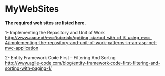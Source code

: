MyWebSites
==========

<B>The required web sites are listed here.</B>

1- Implementing the Repository and Unit of Work<br>
http://www.asp.net/mvc/tutorials/getting-started-with-ef-5-using-mvc-4/implementing-the-repository-and-unit-of-work-patterns-in-an-asp-net-mvc-application

2- Entity Framework Code First – Filtering And Sorting<br>
http://www.agile-code.com/blog/entity-framework-code-first-filtering-and-sorting-with-paging-1/
